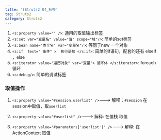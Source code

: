 ```yaml
---
title: '[Struts2]04_标签'
tag: Struts2
category: Struts2
---
```


1. `<s:property value="" />`: 通用的取值输出标签
2. `<s:set var="变量名" value="值" scope="域"/>`:  简单的set标签 
3.  `<s:bean name="类全名" var="变量名"/>`:  等同于new 一个对象
4.  `<s:if  test=" 条件" >  执行语句 </s:if>`:  简单的if语句，配套的还有 elseif ，else
5.  `<s:iterator value="遍历对象" var="变量"> 循环体 </s:iterator>`:  foreach循环
6. `<s:debug/>`: 简单的调试标签
### 取值操作

1. `<s:property value="#session.userlist" />`---> 解释：`#session` 在session中取值，取`userlist`

2.  `<s:property value="#userlist" />`---> 解释: 在值栈 取值

3. `<s:property value="#parameters['userlist']" />`---> 解释: 在ActionContext 取值